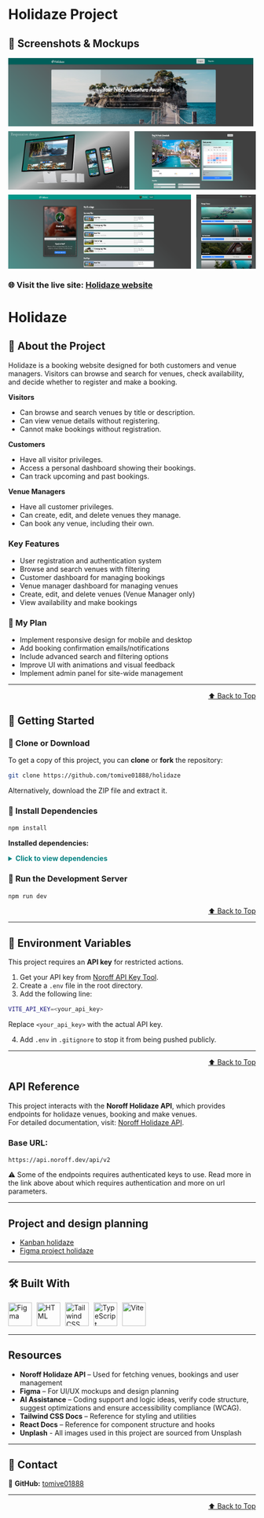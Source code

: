 # Holidaze Project

## 📸 Screenshots & Mockups

<div id="top" style="display: flex; flex-wrap: wrap; gap: 10px;">
  <img src="./docs/assets/hero-img.png" width="100%" alt="Landing Page" style="width: 99%;"/>
  <img src="./docs/assets/mock-views.png" width="48%" alt="Mock views" style="width: 49%;"/>
  <img src="./docs/assets/venue-details.png" width="48%" alt="Venue details" style="width: 49%;"/>
  <img src="./docs/assets/customer-bookings.png" width="75%" alt="Customer bookings" style=" width: 74%;"/>
  <img src="./docs/assets/vm-venues.png" width="25%" alt="Venue manager own venues" style="width: 24%;"/> 
</div>

### 🌐 Visit the live site: [Holidaze website](https://tom-holidaze.netlify.app/)

# Holidaze

## 📌 About the Project

Holidaze is a booking website designed for both customers and venue managers. Visitors can browse and search for venues, check availability, and decide whether to register and make a booking.

**Visitors**

- Can browse and search venues by title or description.
- Can view venue details without registering.
- Cannot make bookings without registration.

**Customers**

- Have all visitor privileges.
- Access a personal dashboard showing their bookings.
- Can track upcoming and past bookings.

**Venue Managers**

- Have all customer privileges.
- Can create, edit, and delete venues they manage.
- Can book any venue, including their own.

### Key Features

- User registration and authentication system
- Browse and search venues with filtering
- Customer dashboard for managing bookings
- Venue manager dashboard for managing venues
- Create, edit, and delete venues (Venue Manager only)
- View availability and make bookings

### 🎯 My Plan

- Implement responsive design for mobile and desktop
- Add booking confirmation emails/notifications
- Include advanced search and filtering options
- Improve UI with animations and visual feedback
- Implement admin panel for site-wide management

---

<p  align="right"><a href="#top">⬆️ Back to Top</a></p>

## 🚀 Getting Started

### 🔹 Clone or Download

To get a copy of this project, you can **clone** or **fork** the repository:

```bash
git clone https://github.com/tomive01888/holidaze
```

Alternatively, download the ZIP file and extract it.

### 🔹 Install Dependencies

```bash
npm install
```

**Installed dependencies:**

<details style="margin-bottom: 10px">
  <summary style="color:teal; user-select: none; cursor: pointer;"><strong>Click to view dependencies</strong></summary>

- **React** – Frontend library for building UI
- **React DOM** – React rendering for web
- **React Router DOM** – Client-side routing
- **Tailwind CSS** – Utility-first CSS framework
- **@tailwindcss/vite** – Tailwind integration for Vite
- **Vite** – Build tool and development server
- **Lucide React** – Icon library for React
- **React Datepicker** – Date picking component
- **React Toastify** – Toast notifications
- **DOMPurify** – Sanitize HTML to prevent XSS
- **TypeScript** – Typed JavaScript
- **ESLint** – Linting for clean code

</details>

### 🔹 Run the Development Server

```bash
npm run dev
```

<p  align="right"><a href="#top">⬆️ Back to Top</a></p>

---

## 🔑 Environment Variables

This project requires an **API key** for restricted actions.

1. Get your API key from [Noroff API Key Tool](https://docs.noroff.dev/docs/v2/auth/api-key#api-key-tool).
2. Create a `.env` file in the root directory.
3. Add the following line:

```bash
VITE_API_KEY=<your_api_key>
```

Replace `<your_api_key>` with the actual API key.

4. Add `.env` in `.gitignore` to stop it from being pushed publicly.

---

<p  align="right"><a href="#top">⬆️ Back to Top</a></p>

## API Reference

This project interacts with the **Noroff Holidaze API**, which provides endpoints for holidaze venues, booking and make venues.  
For detailed documentation, visit: [Noroff Holidaze API](https://docs.noroff.dev/docs/v2/holidaze/venues#all-venues).

### Base URL:

```
https://api.noroff.dev/api/v2
```

⚠️ Some of the endpoints requires authenticated keys to use.
Read more in the link above about which requires authentication and more on url parameters.

---

## Project and design planning

- [Kanban holidaze](https://github.com/users/tomive01888/projects/11/views/2)
- [Figma project holidaze](https://www.figma.com/design/Md8qmtG2FMgwvo1laUyAEX/Holidaze_projectExam2?node-id=0-1&t=gufZ72GY3tznweza-1)

---

## 🛠 Built With

<div style="display: flex; gap: 10px;">
  <a href="https://www.figma.com/">
    <img title="Figma" height="48px" width="48px" src="https://skillicons.dev/icons?i=figma"/>
  </a>  
  <a href="https://react.dev/">
    <img title="HTML" height="48px" width="48px" src="https://skillicons.dev/icons?i=react"/>
  </a>  
  <a href="https://tailwindcss.com/">
    <img title="Tailwind CSS" height="48px" width="48px" src="https://skillicons.dev/icons?i=tailwind"/>
  </a>  
  <a href="https://developer.mozilla.org/en-US/docs/Glossary/TypeScript">
    <img title="TypeScript" height="48px" width="48px" src="https://skillicons.dev/icons?i=ts"/>
  </a>  
  <a href="https://vite.dev/">
    <img title="Vite" height="48px" width="48px" src="https://skillicons.dev/icons?i=vite"/>
  </a>
</div>

---

## Resources

- **Noroff Holidaze API** – Used for fetching venues, bookings and user management
- **Figma** – For UI/UX mockups and design planning
- **AI Assistance** – Coding support and logic ideas, verify code structure, suggest optimizations and ensure accessibility compliance (WCAG).
- **Tailwind CSS Docs** – Reference for styling and utilities
- **React Docs** – Reference for component structure and hooks
- **Unplash** - All images used in this project are sourced from Unsplash

---

## 📩 Contact

🔗 **GitHub:** [tomive01888](https://github.com/tomive01888)

---

<p  align="right"><a href="#top">⬆️ Back to Top</a></p>
